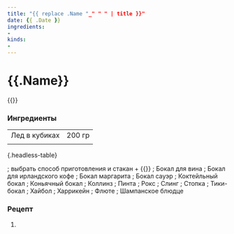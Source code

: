 ```yaml
---
title: "{{ replace .Name "_" " " | title }}"
date: {{ .Date }}
ingredients:
-
kinds:
- 
---
```


{{.Name}}
========================
{{<kindsDescription>}}

### Ингредиенты

|               |        |
| ------------- | -----: |
| Лед в кубиках | 200 гр |
|               |        |
{.headless-table}

; выбрать способ приготовления и стакан +
{{<cookingOption name="Шейкер,Стакан для смешивания,Питчер,Коктейльная ложка">}}
; Бокал для вина
; Бокал для ирландского кофе
; Бокал маргарита
; Бокал сауэр
; Коктейльный бокал
; Коньячный бокал
; Коллинз
; Пинта
; Рокс
; Слинг
; Стопка
; Тики-бокал
; Хайбол
; Харрикейн
; Флюте
; Шампанское блюдце

### Рецепт

1. 

